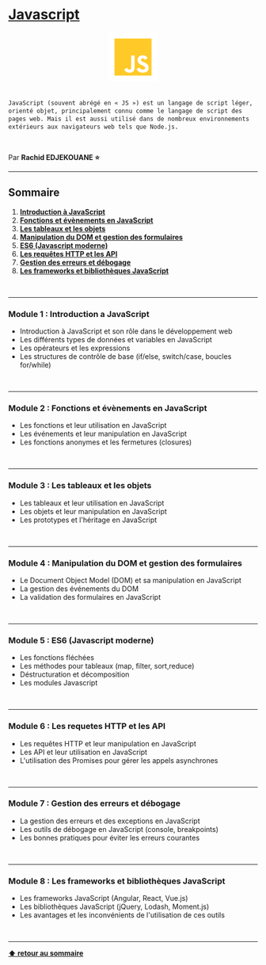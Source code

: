 # [Javascript](https://fr.javascript.info/)

<center>
<img src="./img/javascript-logo.png" alt="Javascript Logo" width="100">
</center>

<br>

    JavaScript (souvent abrégé en « JS ») est un langage de script léger, orienté objet, principalement connu comme le langage de script des pages web. Mais il est aussi utilisé dans de nombreux environnements extérieurs aux navigateurs web tels que Node.js.

<br>

Par **Rachid EDJEKOUANE ⭐️**

---

## Sommaire

1. **[Introduction à JavaScript](#module-1--introduction-a-javascript)**
2. **[Fonctions et évènements en JavaScript](#module-2--fonctions-et-évènements-en-javascript)**
3. **[Les tableaux et les objets](#module-3--les-tableaux-et-les-objets)**
4. **[Manipulation du DOM et gestion des formulaires](#module-4--manipulation-du-dom-et-gestion-des-formulaires)**
5. **[ES6 (Javascript moderne)](#module-5--es6-javascript-moderne)**
6. **[Les requêtes HTTP et les API](#module-6--les-requetes-http-et-les-api)**
7. **[Gestion des erreurs et débogage](#module-7--gestion-des-erreurs-et-débogage)**
8. **[Les frameworks et bibliothèques JavaScript](#module-8--les-frameworks-et-bibliothèques-javascript)**

<br>

---

### Module 1 : Introduction a JavaScript

-   Introduction à JavaScript et son rôle dans le développement web
-   Les différents types de données et variables en JavaScript
-   Les opérateurs et les expressions
-   Les structures de contrôle de base (if/else, switch/case, boucles for/while)

<br>

---

### Module 2 : Fonctions et évènements en JavaScript

-   Les fonctions et leur utilisation en JavaScript
-   Les événements et leur manipulation en JavaScript
-   Les fonctions anonymes et les fermetures (closures)

<br>

---

### Module 3 : Les tableaux et les objets

-   Les tableaux et leur utilisation en JavaScript
-   Les objets et leur manipulation en JavaScript
-   Les prototypes et l'héritage en JavaScript

<br>

---

### Module 4 : Manipulation du DOM et gestion des formulaires

-   Le Document Object Model (DOM) et sa manipulation en JavaScript
-   La gestion des événements du DOM
-   La validation des formulaires en JavaScript

<br>

---

### Module 5 : ES6 (Javascript moderne)

-   Les fonctions fléchées
-   Les méthodes pour tableaux (map, filter, sort,reduce)
-   Déstructuration et décomposition
-   Les modules Javascript

<br>

---

### Module 6 : Les requetes HTTP et les API

-   Les requêtes HTTP et leur manipulation en JavaScript
-   Les API et leur utilisation en JavaScript
-   L'utilisation des Promises pour gérer les appels asynchrones

<br>

---

### Module 7 : Gestion des erreurs et débogage

-   La gestion des erreurs et des exceptions en JavaScript
-   Les outils de débogage en JavaScript (console, breakpoints)
-   Les bonnes pratiques pour éviter les erreurs courantes

<br>

---

### Module 8 : Les frameworks et bibliothèques JavaScript

-   Les frameworks JavaScript (Angular, React, Vue.js)
-   Les bibliothèques JavaScript (jQuery, Lodash, Moment.js)
-   Les avantages et les inconvénients de l'utilisation de ces outils

<br>

---

**[⬆ retour au sommaire](#)**
